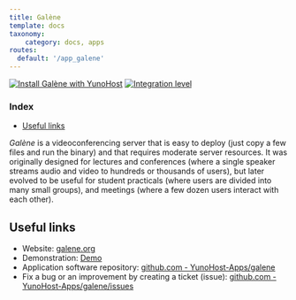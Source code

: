 ```yaml
---
title: Galène
template: docs
taxonomy:
    category: docs, apps
routes:
  default: '/app_galene'
---
```


[![Install Galène with YunoHost](https://install-app.yunohost.org/install-with-yunohost.svg)](https://install-app.yunohost.org/?app=galene) [![Integration level](https://dash.yunohost.org/integration/galene.svg)](https://dash.yunohost.org/appci/app/galene)

### Index

- [Useful links](#useful-links)

*Galène* is a videoconferencing server that is easy to deploy (just copy a few files and run the binary) and that requires moderate server resources. It was originally designed for lectures and conferences (where a single speaker streams audio and video to hundreds or thousands of users), but later evolved to be useful for student practicals (where users are divided into many small groups), and meetings (where a few dozen users interact with each other). 

## Useful links

+ Website: [galene.org](https://galene.org/)
+ Demonstration: [Demo](https://galene.org:8443/)
+ Application software repository: [github.com - YunoHost-Apps/galene](https://github.com/YunoHost-Apps/galene_ynh)
+ Fix a bug or an improvement by creating a ticket (issue): [github.com - YunoHost-Apps/galene/issues](https://github.com/YunoHost-Apps/galene_ynh/issues)
